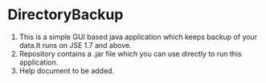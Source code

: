 DirectoryBackup
===============
1) This is a simple GUI based java application which keeps backup of your data.It runs on JSE 1.7 and above.
2) Repository contains a .jar file which you can use directly to run this application.
3) Help document to be added.
